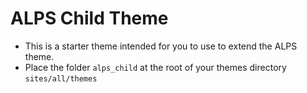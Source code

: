 # ALPS Child Theme

- This is a starter theme intended for you to use to extend the ALPS theme.
- Place the folder `alps_child` at the root of your themes directory `sites/all/themes`
